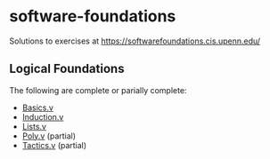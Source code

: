 # software-foundations

Solutions to exercises at https://softwarefoundations.cis.upenn.edu/

## Logical Foundations

The following are complete or parially complete:

- [Basics.v](lf/Basics.v)
- [Induction.v](lf/Induction.v)
- [Lists.v](lf/Lists.v)
- [Poly.v](lf/Poly.v) (partial)
- [Tactics.v](lf/Tactics.v) (partial)
